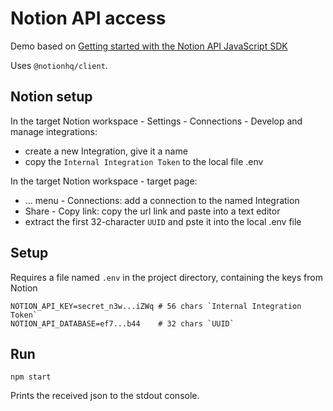 # Notion API access

Demo based on [Getting started with the Notion API JavaScript SDK](https://dev.to/craigaholliday/getting-started-with-the-notion-api-javascript-sdk-c50)

Uses `@notionhq/client`.

## Notion setup

In the target Notion workspace - Settings - Connections - Develop and manage integrations:

- create a new Integration, give it a name
- copy the `Internal Integration Token` to the local file .env

In the target Notion workspace - target page:

- ... menu - Connections: add a connection to the named Integration
- Share - Copy link: copy the url link and paste into a text editor
- extract the first 32-character `UUID` and pste it into the local .env file

## Setup

Requires a file named `.env` in the project directory, containing the keys from Notion

```
NOTION_API_KEY=secret_n3w...iZWq # 56 chars `Internal Integration Token`
NOTION_API_DATABASE=ef7...b44    # 32 chars `UUID`
```

## Run

```
npm start
```

Prints the received json to the stdout console.
